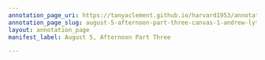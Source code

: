 ```yaml
---
annotation_page_uri: https://tanyaclement.github.io/harvard1953/annotations/august-5-afternoon-part-three-canvas-1-andrew-lytle.json
annotation_page_slug: august-5-afternoon-part-three-canvas-1-andrew-lytle
layout: annotation_page
manifest_label: August 5, Afternoon Part Three

---
```

